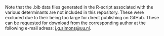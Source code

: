 Note that the .bib data files generated in the R-script associated with the various determinants are not included in this repository. These were excluded due to their being too large for direct publishing on GitHub. These can be requested for download from the corresponding author at the following e-mail adress: j.g.simons@uu.nl.